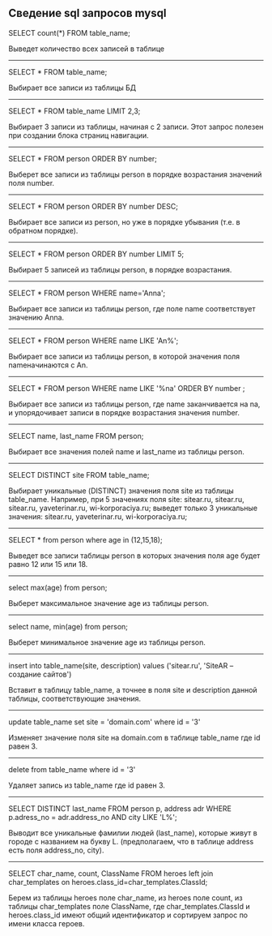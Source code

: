 ## Сведение sql запросов mysql

SELECT count(*) FROM table_name;

Выведет количество всех записей в таблице

<hr>

SELECT * FROM table_name;

Выбирает все записи из таблицы БД

<hr>
SELECT * FROM table_name LIMIT 2,3;

Выбирает 3 записи из таблицы, начиная с 2 записи. Этот запрос полезен при создании блока страниц навигации.

<hr>

SELECT * FROM person ORDER BY number;

Выберет все записи из таблицы person в порядке возрастания значений поля number.

<hr>

SELECT * FROM person ORDER BY number DESC;

Выбирает все записи из person, но уже в порядке убывания (т.е. в обратном порядке).

<hr>

SELECT * FROM person ORDER BY number LIMIT 5;

Выбирает 5 записей из таблицы person, в порядке возрастания.

<hr>
SELECT * FROM person WHERE name='Anna';

Выбирает все записи из таблицы person, где поле name соответствует значению Anna.

<hr>

SELECT * FROM person WHERE name LIKE 'An%';

Выбирает все записи из таблицы person, в которой значения поля nameначинаются с An.

<hr>

SELECT * FROM person WHERE name LIKE '%na' ORDER BY number ;

Выбирает все записи из таблицы person, где name заканчивается на na, и упорядочивает записи в порядке возрастания значения number.

<hr>


SELECT name, last_name FROM person;

Выбирает все значения полей name и last_name из таблицы person.

<hr>

SELECT DISTINCT site FROM table_name;

Выбирает уникальные (DISTINCT) значения поля site из таблицы table_name. Например, при 5 значениях поля site: sitear.ru, sitear.ru, sitear.ru, yaveterinar.ru, wi-korporaciya.ru; выведет только 3 уникальные значения: sitear.ru, yaveterinar.ru, wi-korporaciya.ru;

<hr>

SELECT * from person where age in (12,15,18);

Выведет все записи таблицы person в которых значения поля age будет равно 12 или 15 или 18.

<hr>

select max(age) from person;

Выберет максимальное значение age из таблицы person.

<hr>

select name, min(age) from person;

Выберет минимальное значение age из таблицы person.

<hr>

insert into table_name(site, description) values ('sitear.ru', 'SiteAR – создание сайтов')

Вставит в таблицу table_name, а точнее в поля site и description данной таблицы, соответствующие значения.

<hr>
update table_name set site = 'domain.com' where id = '3'

Изменяет значение поля site на domain.com в таблице table_name где id равен 3.

<hr>

delete from table_name where id = '3'

Удаляет запись из table_name где id равен 3.

<hr>

SELECT DISTINCT last_name FROM person p, address adr WHERE p.adress_no = adr.address_no AND city LIKE 'L%';

Выводит все уникальные фамилии людей (last_name), которые живут в городе с названием на букву L. (предполагаем, что в таблице address есть поля address_no, city).

<hr>
SELECT char_name, count, ClassName FROM heroes left join char_templates on heroes.class_id=char_templates.ClassId;

 Берем из таблицы heroes поле char_name, из heroes поле count, из таблицы char_templates поле ClassName, где char_templates.ClassId и heroes.class_id имеют общий идентификатор и сортируем запрос по имени класса героев.